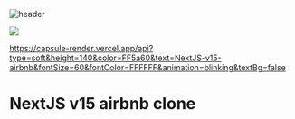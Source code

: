 ![header](https://capsule-render.vercel.app/api?type=soft&height=140&color=FF5a60&text=NextJS-v15-airbnb&fontSize=60&fontColor=FFFFFF&animation=blinking&textBg=false)

<img src="https://img.shields.io/badge/Next.js-000000?style=flat-square&logo=Next.js&logoColor=white"/>

https://capsule-render.vercel.app/api?type=soft&height=140&color=FF5a60&text=NextJS-v15-airbnb&fontSize=60&fontColor=FFFFFF&animation=blinking&textBg=false

# NextJS v15 airbnb clone
